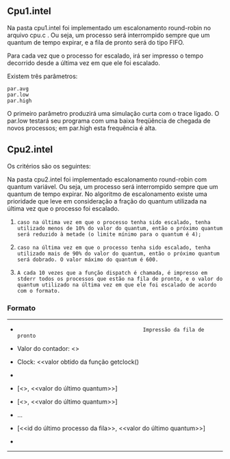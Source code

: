 
 ## Cpu1.intel ##

Na pasta cpu1.intel foi implementado um escalonamento round-robin no arquivo cpu.c . Ou seja, um processo será interrompido sempre que um quantum de tempo expirar, e a fila de pronto será do tipo FIFO.

Para cada vez que o processo for escalado, irá ser impresso o tempo decorrido desde a última vez em que ele foi escalado.

Existem três parâmetros:

    par.avg
    par.low
    par.high

O primeiro parâmetro produzirá uma simulação curta com o trace ligado. O par.low testará seu programa com uma baixa freqüência de chegada de novos processos; em par.high esta frequência é alta.



 ## Cpu2.intel ##

Os critérios são os seguintes:

Na pasta cpu2.intel foi implementado escalonamento round-robin com quantum variável. Ou seja, um processo será interrompido sempre que um quantum de tempo expirar. No algoritmo de escalonamento existe uma prioridade que leve em consideração a fração do quantum utilizada na última vez que o processo foi escalado.

1.     caso na última vez em que o processo tenha sido escalado, tenha utilizado menos de 10% do valor do quantum, então o próximo quantum será reduzido à metade (o limite mínimo para o quantum é 4);

2.     caso na última vez em que o processo tenha sido escalado, tenha utilizado mais de 90% do valor do quantum, então o próximo quantum será dobrado. O valor máximo do quantum é 600.

3.     A cada 10 vezes que a função dispatch é chamada, é impresso em stderr todos os processos que estão na fila de pronto, e o valor do quantum utilizado na última vez em que ele foi escalado de acordo com o formato.

 ### Formato ###

 ************************************************************************************************************

*                                              Impressão da fila de pronto

* Valor do contador:      <<colocar o valor do contador de qtas vezes schedule foi invocado>>

* Clock:                        <<valor obtido da função getclock()

*

* [<<id do primeiro processo da fila>>, <<valor do último quantum>>]

* [<<id do segundo processo da fila>>, <<valor do último quantum>>]

* ...

* [<<id do último processo da fila>>, <<valor do último quantum>>]

*

* ************************************************************************************************************